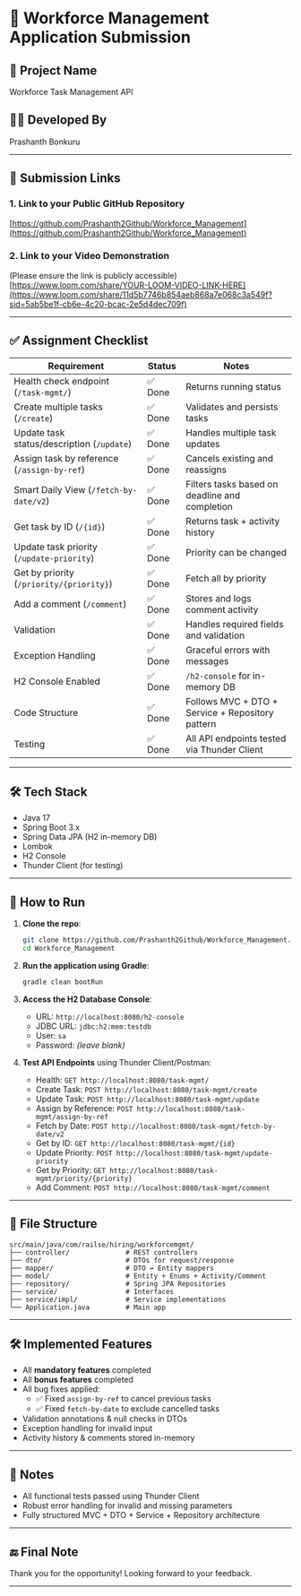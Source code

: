 # 🚀 Workforce Management Application Submission

## 📌 Project Name
Workforce Task Management API

## 🧑‍💻 Developed By
Prashanth Bonkuru

---

## 🔗 Submission Links

### 1. Link to your Public GitHub Repository
[https://github.com/Prashanth2Github/Workforce_Management](https://github.com/Prashanth2Github/Workforce_Management)

### 2. Link to your Video Demonstration
(Please ensure the link is publicly accessible)  
[https://www.loom.com/share/YOUR-LOOM-VIDEO-LINK-HERE](https://www.loom.com/share/11d5b7746b854aeb868a7e068c3a549f?sid=5ab5be1f-cb6e-4c20-bcac-2e5d4dec709f)

---

## ✅ Assignment Checklist

| Requirement | Status | Notes |
|-------------|--------|-------|
| Health check endpoint (`/task-mgmt/`) | ✅ Done | Returns running status |
| Create multiple tasks (`/create`) | ✅ Done | Validates and persists tasks |
| Update task status/description (`/update`) | ✅ Done | Handles multiple task updates |
| Assign task by reference (`/assign-by-ref`) | ✅ Done | Cancels existing and reassigns |
| Smart Daily View (`/fetch-by-date/v2`) | ✅ Done | Filters tasks based on deadline and completion |
| Get task by ID (`/{id}`) | ✅ Done | Returns task + activity history |
| Update task priority (`/update-priority`) | ✅ Done | Priority can be changed |
| Get by priority (`/priority/{priority}`) | ✅ Done | Fetch all by priority |
| Add a comment (`/comment`) | ✅ Done | Stores and logs comment activity |
| Validation | ✅ Done | Handles required fields and validation |
| Exception Handling | ✅ Done | Graceful errors with messages |
| H2 Console Enabled | ✅ Done | `/h2-console` for in-memory DB |
| Code Structure | ✅ Done | Follows MVC + DTO + Service + Repository pattern |
| Testing | ✅ Done | All API endpoints tested via Thunder Client |

---

## 🛠️ Tech Stack

- Java 17
- Spring Boot 3.x
- Spring Data JPA (H2 in-memory DB)
- Lombok
- H2 Console
- Thunder Client (for testing)

---

## 🔄 How to Run

1. **Clone the repo**:
   ```bash
   git clone https://github.com/Prashanth2Github/Workforce_Management.git
   cd Workforce_Management
   ```

2. **Run the application using Gradle**:
   ```bash
   gradle clean bootRun
   ```

3. **Access the H2 Database Console**:
   - URL: `http://localhost:8080/h2-console`
   - JDBC URL: `jdbc:h2:mem:testdb`
   - User: `sa`
   - Password: _(leave blank)_

4. **Test API Endpoints** using Thunder Client/Postman:
   - Health: `GET http://localhost:8080/task-mgmt/`
   - Create Task: `POST http://localhost:8080/task-mgmt/create`
   - Update Task: `POST http://localhost:8080/task-mgmt/update`
   - Assign by Reference: `POST http://localhost:8080/task-mgmt/assign-by-ref`
   - Fetch by Date: `POST http://localhost:8080/task-mgmt/fetch-by-date/v2`
   - Get by ID: `GET http://localhost:8080/task-mgmt/{id}`
   - Update Priority: `POST http://localhost:8080/task-mgmt/update-priority`
   - Get by Priority: `GET http://localhost:8080/task-mgmt/priority/{priority}`
   - Add Comment: `POST http://localhost:8080/task-mgmt/comment`

---

## 📂 File Structure

```
src/main/java/com/railse/hiring/workforcemgmt/
├── controller/              # REST controllers
├── dto/                     # DTOs for request/response
├── mapper/                  # DTO ↔ Entity mappers
├── model/                   # Entity + Enums + Activity/Comment
├── repository/              # Spring JPA Repositories
├── service/                 # Interfaces
├── service/impl/            # Service implementations
└── Application.java         # Main app
```

---

## 🛠️ Implemented Features

- All **mandatory features** completed
- All **bonus features** completed
- All bug fixes applied:
  - ✅ Fixed `assign-by-ref` to cancel previous tasks
  - ✅ Fixed `fetch-by-date` to exclude cancelled tasks
- Validation annotations & null checks in DTOs
- Exception handling for invalid input
- Activity history & comments stored in-memory

---

## 📌 Notes

- All functional tests passed using Thunder Client
- Robust error handling for invalid and missing parameters
- Fully structured MVC + DTO + Service + Repository architecture

---

## 🔚 Final Note

Thank you for the opportunity! Looking forward to your feedback.

---
